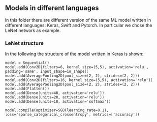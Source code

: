## Models in different languages
In this folder there are different version of the same ML model written in different languages: Keras, Swift and Pytorch.
In particular we chose the LeNet network as example.

### LeNet structure
In the following the structure of the model written in Keras is shown:
```
model = Sequential()
model.add(Conv2D(filters=6, kernel_size=(5,5), activation='relu', padding='same', input_shape=in_shape))
model.add(AveragePooling2D(pool_size=(2, 2), strides=(2, 2)))
model.add(Conv2D(filters=16, kernel_size=(5,5), activation='relu'))
model.add(AveragePooling2D(pool_size=(2, 2), strides=(2, 2)))
model.add(Flatten())
model.add(Dense(units=40, activation='relu'))
model.add(Dense(units=20, activation='relu'))
model.add(Dense(units=10, activation='softmax'))

model.compile(optimizer=SGD(learning_rate=0.1), loss='sparse_categorical_crossentropy', metrics=['accuracy'])
```
